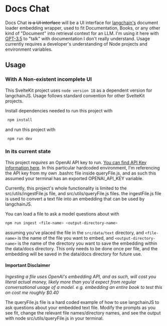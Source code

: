 # Docs Chat
Docs Chat ~~is a UI interface~~ will be a UI interface for [langchain's](https://hwchase17.github.io/langchainjs/docs/overview) document loader
embedding wrapper, used to fit Documentation, Books, or any other kind of "Document" into retrieval context for an LLM.
I'm using it here with [GPT-3.5](https://platform.openai.com/docs/models/gpt-3-5) to "talk" with documentation I don't really
understand. 
Usage currently requires a developer's understanding of Node projects and environment variables.

## Usage
### With A Non-existent incomplete UI
This SvelteKit project uses `node version 18` as a dependent version for langchainJS.
Usage follows standard convention for other SvelteKit projects.

Install dependencies needed to run this project with

```bash
 npm install
```
and run this project with

```bash
 npm run dev
```
### In its current state

This project *requires* an OpenAI API key to run. 
[You can find API Key information here](https://platform.openai.com/docs/api-reference).
In this particular hardcoded environment,
I'm referencing the API key from my own .bashrc file inside queryFile.js,
and as such this assumed your terminal has an exported OPENAI_API_KEY variable.

Currently, this project's whole functionality is limited to the src/utils/ingestFile.js file,
and src/utils/queryFile.js files. the ingestFile.js file is used to convert a text file into an
embedding that can be used by langchainJS.

You can load a file to ask a model questions about with
```bash
npm run ingest <file-name> <output-directory-name>
```
assuming you've placed the file in the `src/data/text` directory, and `<file-name>` is the name of the file you want to embed,
and `<output-directory-name>` is the name of the directory you want to save the embedding within the data/docs directory.
This only needs to be done once per file, and the embedding will be saved in the data/docs directory for future use.

#### **Important Disclaimer**
*Ingesting a file uses OpenAI's embedding API, and as such, will cost you literal actual money, likely more than you'd expect from regular conversational usage of a model. e.g. embedding an entire book to test this on cost me roughly $0.40*

The queryFile.js file is a hard coded example of how to use langchainJS 
to ask questions about your embedded text file. Modify the prompts as you see fit,
change the relevant file names/directory names, and see the output with node src/utils/queryFile.js in your terminal.



